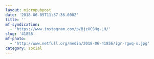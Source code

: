 ```yaml
---
layout: micropubpost
date: '2018-06-09T11:37:36.000Z'
title: ''
mf-syndication:
  - 'https://www.instagram.com/p/BjzXCSHg-LH/'
slug: '41856'
mf-photo:
  - 'http://www.netfull.org/media/2018-06-41856/igr-rgwq-s.jpg'
category: social
---
```

